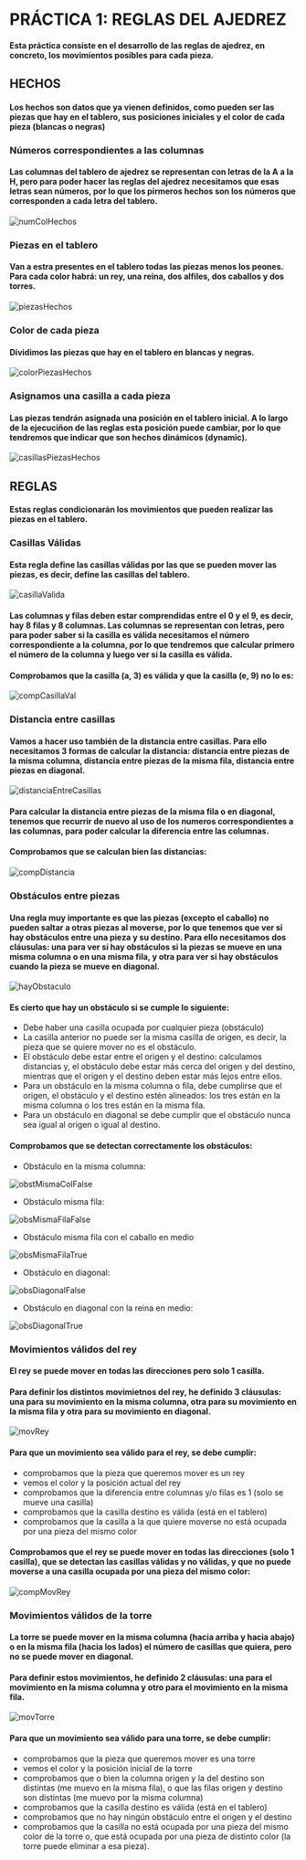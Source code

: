 # PRÁCTICA 1: REGLAS DEL AJEDREZ

#### Esta práctica consiste en el desarrollo de las reglas de ajedrez, en concreto, los movimientos posibles para cada pieza.

## HECHOS
#### Los hechos son datos que ya vienen definidos, como pueden ser las piezas que hay en el tablero, sus posiciones iniciales y el color de cada pieza (blancas o negras)

### Números correspondientes a las columnas
#### Las columnas del tablero de ajedrez se representan con letras de la A a la H, pero para poder hacer las reglas del ajedrez necesitamos que esas letras sean números, por lo que los pirmeros hechos son los números que corresponden a cada letra del tablero.
![numColHechos](https://user-images.githubusercontent.com/72817265/197282861-e8fb9a5f-4f84-4d22-a534-25be6c304e3e.png)

### Piezas en el tablero
#### Van a estra presentes en el tablero todas las piezas menos los peones. Para cada color habrá: un rey, una reina, dos alfiles, dos caballos y dos torres.
![piezasHechos](https://user-images.githubusercontent.com/72817265/197284038-3b4b3f10-68d7-495d-bf2a-f4d4e4b62a01.png)

### Color de cada pieza 
#### Dividimos las piezas que hay en el tablero en blancas y negras.
![colorPiezasHechos](https://user-images.githubusercontent.com/72817265/197326140-c41b9787-7de7-40b7-a317-d9899aa0d351.png)

### Asignamos una casilla a cada pieza
#### Las piezas tendrán asignada una posición en el tablero inicial. A lo largo de la ejecuciñon de las reglas esta posición puede cambiar, por lo que tendremos que indicar que son hechos dinámicos (dynamic).
![casillasPiezasHechos](https://user-images.githubusercontent.com/72817265/197326202-fe68fc7f-ab1f-4a7f-aad4-a259891d6550.png)


## REGLAS
#### Estas reglas condicionarán los movimientos que pueden realizar las piezas en el tablero.

### Casillas Válidas
#### Esta regla define las casillas válidas por las que se pueden mover las piezas, es decir, define las casillas del tablero.
![casillaValida](https://user-images.githubusercontent.com/72817265/197326352-8a5b2221-bfe0-4241-9f7f-1fb7bab179d6.png)

#### Las columnas y filas deben estar comprendidas entre el 0 y el 9, es decir, hay 8 filas y 8 columnas. Las columnas se representan con letras, pero para poder saber si la casilla es válida necesitamos el número correspondiente a la columna, por lo que tendremos que calcular primero el número de la columna y luego ver si la casilla es válida.
#### Comprobamos que la casilla (a, 3) es válida y que la casilla (e, 9) no lo es:
![compCasillaVal](https://user-images.githubusercontent.com/72817265/197326496-59897bc3-dff9-4d61-aeac-d8ecb231cd00.png)

### Distancia entre casillas
#### Vamos a hacer uso también de la distancia entre casillas. Para ello necesitamos 3 formas de calcular la distancia: distancia entre piezas de la misma columna, distancia entre piezas de la misma fila, distancia entre piezas en diagonal.
![distanciaEntreCasillas](https://user-images.githubusercontent.com/72817265/197326849-4bb57167-5034-45a6-9e10-e77e66e8dfed.png)
#### Para calcular la distancia entre piezas de la misma fila o en diagonal, tenemos que recurrir de nuevo al uso de los numeros correspondientes a las columnas, para poder calcular la diferencia entre las columnas.

#### Comprobamos que se calculan bien las distancias:
![compDistancia](https://user-images.githubusercontent.com/72817265/197326975-18dd4dc3-6293-4bd6-80ed-432341fd8fe3.png)

### Obstáculos entre piezas
#### Una regla muy importante es que las piezas (excepto el caballo) no pueden saltar a otras piezas al moverse, por lo que tenemos que ver si hay obstáculos entre una pieza y su destino. Para ello necesitamos dos cláusulas: una para ver si hay obstáculos si la piezas se mueve en una misma columna o en una misma fila, y otra para ver si hay obstáculos cuando la pieza se mueve en diagonal.
![hayObstaculo](https://user-images.githubusercontent.com/72817265/197327187-9f584e44-e68f-4372-992e-64a9be2c14a0.png)
#### Es cierto que hay un obstáculo si se cumple lo siguiente:
- Debe haber una casilla ocupada por cualquier pieza (obstáculo)
- La casilla anterior no puede ser la misma casilla de origen, es decir, la pieza que se quiere mover no es el obstáculo.
- El obstáculo debe estar entre el origen y el destino: calculamos distancias y, el obstáculo debe estar más cerca del origen y del destino, mientras que el origen y el destino deben estar más lejos entre ellos.
- Para un obstáculo en la misma columna o fila, debe cumplirse que el origen, el obstáculo y el destino estén alineados: los tres están en la misma columna o los tres están en la misma fila.
- Para un obstáculo en diagonal se debe cumplir que el obstáculo nunca sea igual al origen o igual al destino.

#### Comprobamos que se detectan correctamente los obstáculos:
- Obstáculo en la misma columna:

![obstMismaColFalse](https://user-images.githubusercontent.com/72817265/197328126-b0027de7-ee2a-4659-9c32-cb9dab8574fe.png)

- Obstáculo misma fila:

![obsMismaFilaFalse](https://user-images.githubusercontent.com/72817265/197328138-b93dd9d3-308c-4e40-8da8-62adfa439c06.png)

- Obstáculo misma fila con el caballo en medio

![obsMismaFilaTrue](https://user-images.githubusercontent.com/72817265/197328158-e27c860b-882b-4bce-a7a9-058e6fe68ae8.png)

- Obstáculo en diagonal:

![obsDiagonalFalse](https://user-images.githubusercontent.com/72817265/197328435-d095fd27-bdc2-46a1-ad2a-3eb880e41a9c.png)

- Obstáculo en diagonal con la reina en medio:

![obsDiagonalTrue](https://user-images.githubusercontent.com/72817265/197328451-eea82eb8-f6bf-44ca-ad56-00dfa9449393.png)


### Movimientos válidos del rey
#### El rey se puede mover en todas las direcciones pero solo 1 casilla.
#### Para definir los distintos movimietnos del rey, he definido 3 cláusulas: una para su movimiento en la misma columna, otra para su movimiento en la misma fila y otra para su movimiento en diagonal.
![movRey](https://user-images.githubusercontent.com/72817265/197328929-35860d91-24ac-4f7a-9130-b79af5730534.png)

#### Para que un movimiento sea válido para el rey, se debe cumplir:
- comprobamos que la pieza que queremos mover es un rey
- vemos el color y la posición actual del rey
- comprobamos que la diferencia entre columnas y/o filas es 1 (solo se mueve una casilla)
- comprobamos que la casilla destino es válida (está en el tablero)
- comprobamos que la casilla a la que quiere moverse no está ocupada por una pieza del mismo color


#### Comprobamos que el rey se puede mover en todas las direcciones (solo 1 casilla), que se detectan las casillas válidas y no válidas, y que no puede moverse a una casilla ocupada por una pieza del mismo color:
![compMovRey](https://user-images.githubusercontent.com/72817265/197329724-9e056aa8-e936-4a68-834a-4ef7ca1afe4a.png)


### Movimientos válidos de la torre
#### La torre se puede mover en la misma columna (hacia arriba y hacia abajo) o en la misma fila (hacia los lados) el número de casillas que quiera, pero no se puede mover en diagonal.
#### Para definir estos movimientos, he definido 2 cláusulas: una para el movimiento en la misma columna y otro para el movimiento en la misma fila.
![movTorre](https://user-images.githubusercontent.com/72817265/197329968-036ed71e-3a51-45b9-942e-cf141bc60511.png)

#### Para que un movimiento sea válido para una torre, se debe cumplir:
- comprobamos que la pieza que queremos mover es una torre
- vemos el color y la posición inicial de la torre
- comprobamos que o bien la columna origen y la del destino son distintas (me muevo en la misma fila), o que las filas origen y destino son distintas (me muevo por la misma columna)
- comprobamos que la casilla destino es válida (está en el tablero)
- comprobamos que no hay ningún obstáculo entre el origen y el destino
- comprobamos que la casilla no está ocupada por una pieza del mismo color de la torre o, que está ocupada por una pieza de distinto color (la torre puede eliminar a esa pieza).









